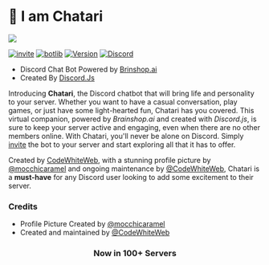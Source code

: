 # 👋 I am Chatari

![](https://avatars.githubusercontent.com/u/101915713?s=88&v=4)

[![invite](https://img.shields.io/badge/INVITE-CHATARI-blue?style=for-the-badge)](https://dsc.gg/chatari)
[![botlib](https://img.shields.io/badge/powered_by-discord.js-blue?style=for-the-badge)](https://discord.js.org/)
[![Version](https://img.shields.io/badge/version-1.3.0-blue.svg?cacheSeconds=2592000&style=for-the-badge)](#)
[![Discord](https://img.shields.io/discord/944439607708237834?color=blue&label=Support_Server&logo=discord&style=for-the-badge)](https://discord.gg/fZP4c9pREh)

* Discord Chat Bot Powered by [Brinshop.ai](https://brainshop.ai/) 
* Created By [Discord.Js](https://discord.js.org/)

<p>Introducing <b>Chatari</b>, the Discord chatbot that will bring life and personality to your server. Whether you want to have a casual conversation, play games, or just have some light-hearted fun, Chatari has you covered. This virtual companion, powered by <i>Brainshop.ai</i> and created with <i>Discord.js</i>, is sure to keep your server active and engaging, even when there are no other members online. With Chatari, you'll never be alone on Discord. Simply <u>invite</u> the bot to your server and start exploring all that it has to offer.</p>
<p>Created by <a href="https://github.com/CodeWhiteWeb">CodeWhiteWeb</a>, with a stunning profile picture by <a href="https://www.instagram.com/mocchicaramel">@mocchicaramel</a> and ongoing maintenance by <a href="https://github.com/CodeWhiteWeb">@CodeWhiteWeb</a>, Chatari is a <b>must-have</b> for any Discord user looking to add some excitement to their server.</p>


### Credits
* Profile Picture Created by [@mocchicaramel](https://www.instagram.com/mocchicaramel)
* Created and maintained by [@CodeWhiteWeb](https://github.com/CodeWhiteWeb)


<div align="middle">
<h3>Now in 100+ Servers</h3>
</div>
